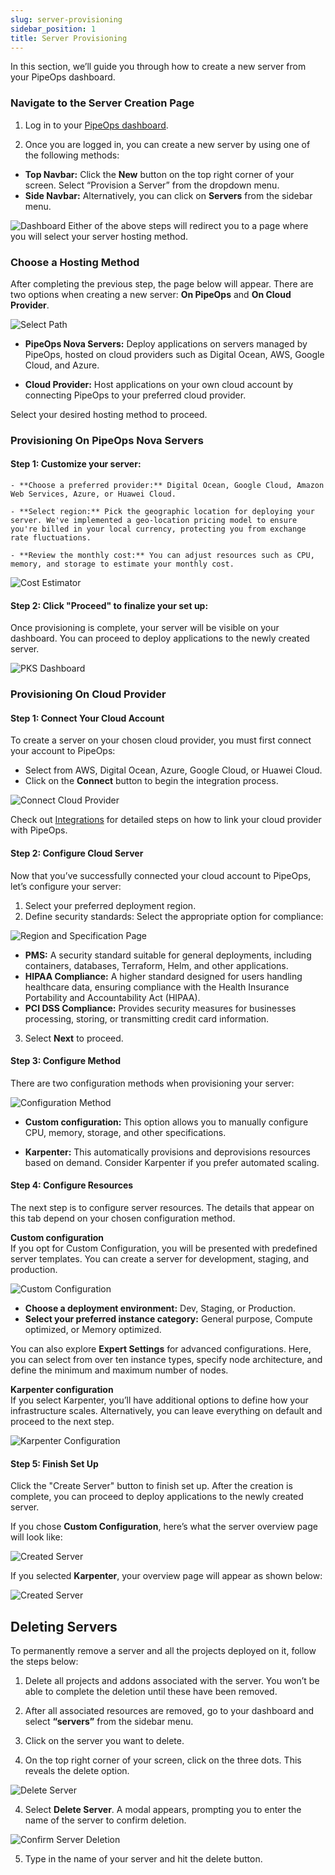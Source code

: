 ```yaml
---
slug: server-provisioning
sidebar_position: 1
title: Server Provisioning
---
```


In this section, we’ll guide you through how to create a new server from your PipeOps dashboard.

### Navigate to the Server Creation Page

1. Log in to your [PipeOps dashboard](https://console.pipeops.io/auth/signin).

2. Once you are logged in, you can create a new server by using one of the following methods:

- **Top Navbar:** Click the **New** button on the top right corner of your screen. Select “Provision a Server” from the dropdown menu.
- **Side Navbar:** Alternatively, you can click on **Servers** from the sidebar menu.

![Dashboard](https://pub-950943fa1bc54978bed46ef104f9d81a.r2.dev/Documentation%20Images/provision-server-nav.png)
Either of the above steps will redirect you to a page where you will select your server hosting method.

### Choose a Hosting Method

After completing the previous step, the page below will appear. There are two options when creating a new server: **On PipeOps** and **On Cloud Provider**.

![Select Path](https://pub-950943fa1bc54978bed46ef104f9d81a.r2.dev/Documentation%20Images/provision-server-on-pipeops.png)

- **PipeOps Nova Servers:** Deploy applications on servers managed by PipeOps, hosted on cloud providers such as Digital Ocean, AWS, Google Cloud, and Azure.

- **Cloud Provider:** Host applications on your own cloud account by connecting PipeOps to your preferred cloud provider.

Select your desired hosting method to proceed.

### Provisioning On PipeOps Nova Servers

#### Step 1: Customize your server:

    - **Choose a preferred provider:** Digital Ocean, Google Cloud, Amazon Web Services, Azure, or Huawei Cloud.

    - **Select region:** Pick the geographic location for deploying your server. We've implemented a geo-location pricing model to ensure you're billed in your local currency, protecting you from exchange rate fluctuations.

    - **Review the monthly cost:** You can adjust resources such as CPU, memory, and storage to estimate your monthly cost.

![Cost Estimator](https://pub-950943fa1bc54978bed46ef104f9d81a.r2.dev/Documentation%20Images/cost-estimator.png)


#### Step 2: Click "Proceed" to finalize your set up:

Once provisioning is complete, your server will be visible on your dashboard. You can proceed to deploy applications to the newly created server.

![PKS Dashboard](https://pub-950943fa1bc54978bed46ef104f9d81a.r2.dev/Documentation%20Images/pks-server-overview.png)

### Provisioning On Cloud Provider

#### Step 1: Connect Your Cloud Account

To create a server on your chosen cloud provider, you must first connect your account to PipeOps:

- Select from AWS, Digital Ocean, Azure, Google Cloud, or Huawei Cloud.
- Click on the **Connect** button to begin the integration process.

![Connect Cloud Provider](https://pub-950943fa1bc54978bed46ef104f9d81a.r2.dev/Documentation%20Images/integrations-page.png)


Check out [Integrations](/docs/category/Integrations) for detailed steps on how to link your cloud provider with PipeOps.

#### Step 2: Configure Cloud Server

Now that you’ve successfully connected your cloud account to PipeOps, let’s configure your server:

1. Select your preferred deployment region.
2. Define security standards: Select the appropriate option for compliance:

![Region and Specification Page](https://pub-950943fa1bc54978bed46ef104f9d81a.r2.dev/Documentation%20Images/region-and-security-specification.png)

   - **PMS:** A security standard suitable for general deployments, including containers, databases, Terraform, Helm, and other applications.
   - **HIPAA Compliance:** A higher standard designed for users handling healthcare data, ensuring compliance with the Health Insurance Portability and Accountability Act (HIPAA).
   - **PCI DSS Compliance:** Provides security measures for businesses processing, storing, or transmitting credit card information.

3. Select **Next** to proceed.

#### Step 3: Configure Method

There are two configuration methods when provisioning your server:

![Configuration Method](https://pub-950943fa1bc54978bed46ef104f9d81a.r2.dev/Documentation%20Images/configuration-method.png)

- **Custom configuration:** This option allows you to manually configure CPU, memory, storage, and other specifications.

- **Karpenter:** This automatically provisions and deprovisions resources based on demand. Consider Karpenter if you prefer automated scaling.

#### Step 4: Configure Resources

The next step is to configure server resources. The details that appear on this tab depend on your chosen configuration method.

**Custom configuration**  
If you opt for Custom Configuration, you will be presented with predefined server templates. You can create a server for development, staging, and production.

![Custom Configuration](https://pub-950943fa1bc54978bed46ef104f9d81a.r2.dev/Documentation%20Images/scaling-configuration.png)

- **Choose a deployment environment:** Dev, Staging, or Production.
- **Select your preferred instance category:** General purpose, Compute optimized, or Memory optimized.

You can also explore **Expert Settings** for advanced configurations. Here, you can select from over ten instance types, specify node architecture, and define the minimum and maximum number of nodes.

**Karpenter configuration**  
If you select Karpenter, you’ll have additional options to define how your infrastructure scales. Alternatively, you can leave everything on default and proceed to the next step.

![Karpenter Configuration](https://pub-950943fa1bc54978bed46ef104f9d81a.r2.dev/Documentation%20Images/karpenter-configuration.png)


#### Step 5: Finish Set Up

Click the "Create Server" button to finish set up. After the creation is complete, you can proceed to deploy applications to the newly created server.

If you chose **Custom Configuration**, here’s what the server overview page will look like:

![Created Server](https://pub-950943fa1bc54978bed46ef104f9d81a.r2.dev/Documentation%20Images/no-karpenter-no-opencost.png)


If you selected **Karpenter**, your overview page will appear as shown below:

![Created Server](https://pub-950943fa1bc54978bed46ef104f9d81a.r2.dev/Documentation%20Images/has-karpenter-has-opencost-no-grafana.png)


## Deleting Servers

To permanently remove a server and all the projects deployed on it, follow the steps below:

1. Delete all projects and addons associated with the server. You won’t be able to complete the deletion until these have been removed.

2. After all associated resources are removed, go to your dashboard and select **“servers”** from the sidebar menu.

2. Click on the server you want to delete.

3. On the top right corner of your screen, click on the three dots. This reveals the delete option.

![Delete Server](https://pub-950943fa1bc54978bed46ef104f9d81a.r2.dev/Documentation%20Images/delete-pipeops-server.png)

4. Select **Delete Server**. A modal appears, prompting you to enter the name of the server to confirm deletion.

![Confirm Server Deletion](https://pub-950943fa1bc54978bed46ef104f9d81a.r2.dev/Documentation%20Images/confirm-server-deletion%20modal.png)

5. Type in the name of your server and hit the delete button.
